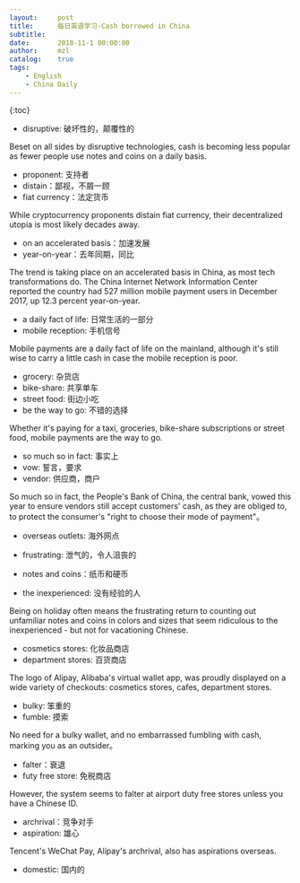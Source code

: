 ```yaml
---
layout:     post
title:      每日英语学习-Cash borrowed in China
subtitle:   
date:       2018-11-1 00:00:00
author:     mzl
catalog:    true
tags:
    - English
    - China Daily
---
```


{:toc}

* disruptive: 破坏性的，颠覆性的

Beset on all sides by disruptive technologies, cash is becoming less popular as fewer people use notes and coins on a daily basis.

* proponent: 支持者
* distain：鄙视，不屑一顾
* fiat currency：法定货币

While cryptocurrency proponents distain fiat currency, their decentralized utopia is most likely decades away. 

* on an accelerated basis：加速发展
* year-on-year：去年同期，同比

The trend is taking place on an accelerated basis in China, as most tech transformations do. The China Internet Network Information Center reported the country had 527 million mobile payment users in December 2017, up 12.3 percent year-on-year.

* a daily fact of life: 日常生活的一部分
* mobile reception: 手机信号

Mobile payments are a daily fact of life on the mainland, although it's still wise to carry a little cash in case the mobile reception is poor.

* grocery: 杂货店
* bike-share: 共享单车
* street food: 街边小吃
* be the way to go: 不错的选择

Whether it's paying for a taxi, groceries, bike-share subscriptions or street food, mobile payments are the way to go.

* so much so in fact: 事实上
* vow: 誓言，要求
* vendor: 供应商，商户

So much so in fact, the People's Bank of China, the central bank, vowed this year to ensure vendors still accept customers' cash, as they are obliged to, to protect the consumer's "right to choose their mode of payment"。

* overseas outlets: 海外网点

* frustrating: 泄气的，令人沮丧的
* notes and coins：纸币和硬币
* the inexperienced: 没有经验的人

Being on holiday often means the frustrating return to counting out unfamiliar notes and coins in colors and sizes that seem ridiculous to the inexperienced - but not for vacationing Chinese.

* cosmetics stores: 化妆品商店
* department stores: 百货商店

The logo of Alipay, Alibaba's virtual wallet app, was proudly displayed on a wide variety of checkouts: cosmetics stores, cafes, department stores. 

* bulky: 笨重的
* fumble: 摸索

No need for a bulky wallet, and no embarrassed fumbling with cash, marking you as an outsider。

* falter：衰退
* futy free store: 免税商店

However, the system seems to falter at airport duty free stores unless you have a Chinese ID.

* archrival：竞争对手
* aspiration: 雄心

Tencent's WeChat Pay, Alipay's archrival, also has aspirations overseas.

* domestic: 国内的

